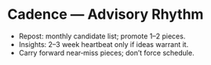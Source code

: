 
# Cadence — Advisory Rhythm
- Repost: monthly candidate list; promote 1–2 pieces.
- Insights: 2–3 week heartbeat only if ideas warrant it.
- Carry forward near‑miss pieces; don’t force schedule.
